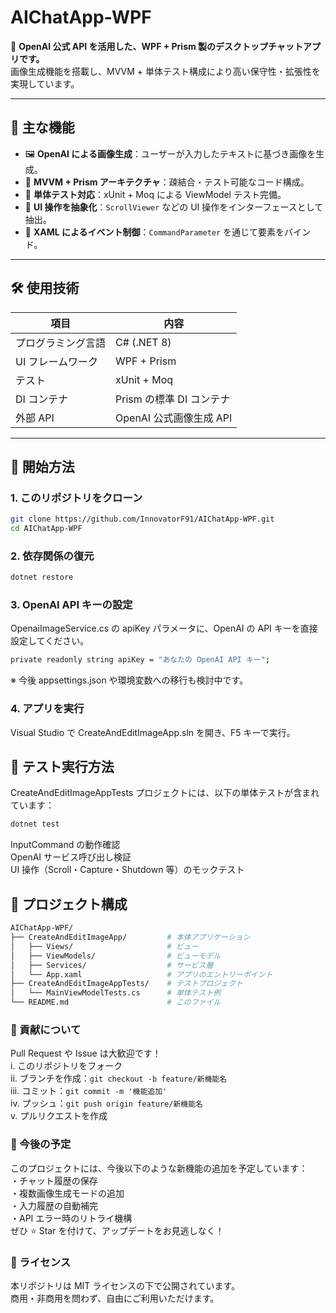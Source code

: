 # AIChatApp-WPF

🎨 **OpenAI 公式 API を活用した、WPF + Prism 製のデスクトップチャットアプリです。**  
画像生成機能を搭載し、MVVM + 単体テスト構成により高い保守性・拡張性を実現しています。

---

## 🧠 主な機能

- 🖼️ **OpenAI による画像生成**：ユーザーが入力したテキストに基づき画像を生成。
- 📐 **MVVM + Prism アーキテクチャ**：疎結合・テスト可能なコード構成。
- 🧪 **単体テスト対応**：xUnit + Moq による ViewModel テスト完備。
- 🧩 **UI 操作を抽象化**：`ScrollViewer` などの UI 操作をインターフェースとして抽出。
- 💬 **XAML によるイベント制御**：`CommandParameter` を通じて要素をバインド。

---

## 🛠️ 使用技術

| 項目             | 内容                              |
|------------------|-----------------------------------|
| プログラミング言語 | C# (.NET 8)                      |
| UI フレームワーク   | WPF + Prism                      |
| テスト           | xUnit + Moq                      |
| DI コンテナ      | Prism の標準 DI コンテナ            |
| 外部 API        | OpenAI 公式画像生成 API             |

---

## 🚀 開始方法

### 1. このリポジトリをクローン

```bash
git clone https://github.com/InnovatorF91/AIChatApp-WPF.git
cd AIChatApp-WPF
```

### 2. 依存関係の復元
```bash
dotnet restore
```
### 3. OpenAI API キーの設定
OpenaiImageService.cs の apiKey パラメータに、OpenAI の API キーを直接設定してください。<br>
```bash
private readonly string apiKey = "あなたの OpenAI API キー";
```
※ 今後 appsettings.json や環境変数への移行も検討中です。<br>

### 4. アプリを実行
Visual Studio で CreateAndEditImageApp.sln を開き、F5 キーで実行。<br>

## 🚀  テスト実行方法
CreateAndEditImageAppTests プロジェクトには、以下の単体テストが含まれています：<br>
```bash
dotnet test
```
InputCommand の動作確認<br>
OpenAI サービス呼び出し検証<br>
UI 操作（Scroll・Capture・Shutdown 等）のモックテスト<br>

## 📁 プロジェクト構成
```bash
AIChatApp-WPF/
├── CreateAndEditImageApp/         # 本体アプリケーション
│   ├── Views/                     # ビュー
│   ├── ViewModels/                # ビューモデル
│   ├── Services/                  # サービス層
│   └── App.xaml                   # アプリのエントリーポイント
├── CreateAndEditImageAppTests/    # テストプロジェクト
│   └── MainViewModelTests.cs      # 単体テスト例
└── README.md                      # このファイル
```

### 🧡 貢献について

Pull Request や Issue は大歓迎です！<br>
i. このリポジトリをフォーク<br>
ii. ブランチを作成：`git checkout -b feature/新機能名`<br>
iii. コミット：`git commit -m '機能追加'`<br>
iv. プッシュ：`git push origin feature/新機能名`<br>
v. プルリクエストを作成<br>


### 📅 今後の予定

このプロジェクトには、今後以下のような新機能の追加を予定しています：<br>
・チャット履歴の保存<br>
・複数画像生成モードの追加<br>
・入力履歴の自動補完<br>
・API エラー時のリトライ機構<br>
ぜひ ⭐️ Star を付けて、アップデートをお見逃しなく！<br>


### 📄 ライセンス

本リポジトリは MIT ライセンスの下で公開されています。<br>
商用・非商用を問わず、自由にご利用いただけます。<br>
